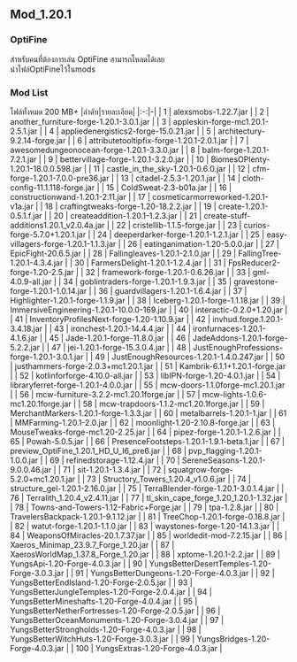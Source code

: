 ## Mod_1.20.1
### OptiFine
สำหรับคนที่ต้องการเล่น OptiFine สามารถโหลดได้เลย  
นำไฟล์OptiFineไว้ในmods

### Mod List
ไฟล์ทั้งหมด 200 MB+
|ลำดับ|รายละเอียด|
|:-:|-|
|	1	|	alexsmobs-1.22.7.jar	|
|	2	|	another_furniture-forge-1.20.1-3.0.1.jar	|
|	3	|	appleskin-forge-mc1.20.1-2.5.1.jar	|
|	4	|	appliedenergistics2-forge-15.0.21.jar	|
|	5	|	architectury-9.2.14-forge.jar	|
|	6	|	attributetooltipfix-forge-1.20.1-2.0.1.jar	|
|	7	|	awesomedungeonocean-forge-1.20.1-3.3.0.jar	|
|	8	|	balm-forge-1.20.1-7.2.1.jar	|
|	9	|	bettervillage-forge-1.20.1-3.2.0.jar	|
|	10	|	BiomesOPlenty-1.20.1-18.0.0.598.jar	|
|	11	|	castle_in_the_sky-1.20.1-0.6.0.jar	|
|	12	|	cfm-forge-1.20.1-7.0.0-pre36.jar	|
|	13	|	citadel-2.5.3-1.20.1.jar	|
|	14	|	cloth-config-11.1.118-forge.jar	|
|	15	|	ColdSweat-2.3-b01a.jar	|
|	16	|	constructionwand-1.20.1-2.11.jar	|
|	17	|	cosmeticarmorreworked-1.20.1-v1a.jar	|
|	18	|	craftingtweaks-forge-1.20-18.2.2.jar	|
|	19	|	create-1.20.1-0.5.1.f.jar	|
|	20	|	createaddition-1.20.1-1.2.3.jar	|
|	21	|	create-stuff-additions1.20.1_v2.0.4a.jar	|
|	22	|	cristellib-1.1.5-forge.jar	|
|	23	|	curios-forge-5.7.0+1.20.1.jar	|
|	24	|	deeperdarker-forge-1.20.1-1.2.1.jar	|
|	25	|	easy-villagers-forge-1.20.1-1.1.3.jar	|
|	26	|	eatinganimation-1.20-5.0.0.jar	|
|	27	|	EpicFight-20.6.5.jar	|
|	28	|	Fallingleaves-1.20.1-2.1.0.jar	|
|	29	|	FallingTree-1.20.1-4.3.4.jar	|
|	30	|	FarmersDelight-1.20.1-1.2.4.jar	|
|	31	|	FpsReducer2-forge-1.20-2.5.jar	|
|	32	|	framework-forge-1.20.1-0.6.26.jar	|
|	33	|	gml-4.0.9-all.jar	|
|	34	|	goblintraders-forge-1.20.1-1.9.3.jar	|
|	35	|	gravestone-forge-1.20.1-1.0.14.jar	|
|	36	|	guardvillagers-1.20.1-1.6.4.jar	|
|	37	|	Highlighter-1.20.1-forge-1.1.9.jar	|
|	38	|	Iceberg-1.20.1-forge-1.1.18.jar	|
|	39	|	ImmersiveEngineering-1.20.1-10.0.0-169.jar	|
|	40	|	interactic-0.2.0+1.20.jar	|
|	41	|	InventoryProfilesNext-forge-1.20-1.10.9.jar	|
|	42	|	invhud.forge.1.20.1-3.4.18.jar	|
|	43	|	ironchest-1.20.1-14.4.4.jar	|
|	44	|	ironfurnaces-1.20.1-4.1.6.jar	|
|	45	|	Jade-1.20.1-forge-11.8.0.jar	|
|	46	|	JadeAddons-1.20.1-forge-5.2.2.jar	|
|	47	|	jei-1.20.1-forge-15.3.0.4.jar	|
|	48	|	JustEnoughProfessions-forge-1.20.1-3.0.1.jar	|
|	49	|	JustEnoughResources-1.20.1-1.4.0.247.jar	|
|	50	|	justhammers-forge-2.0.3+mc1.20.1.jar	|
|	51	|	Kambrik-6.1.1+1.20.1-forge.jar	|
|	52	|	kotlinforforge-4.10.0-all.jar	|
|	53	|	libIPN-forge-1.20-4.0.1.jar	|
|	54	|	libraryferret-forge-1.20.1-4.0.0.jar	|
|	55	|	mcw-doors-1.1.0forge-mc1.20.1.jar	|
|	56	|	mcw-furniture-3.2.2-mc1.20.1forge.jar	|
|	57	|	mcw-lights-1.0.6-mc1.20.1forge.jar	|
|	58	|	mcw-trapdoors-1.1.2-mc1.20.1forge.jar	|
|	59	|	MerchantMarkers-1.20.1-forge-1.3.3.jar	|
|	60	|	metalbarrels-1.20.1-1.jar	|
|	61	|	MMFarming-1.20.1-2.0.jar	|
|	62	|	moonlight-1.20-2.10.8-forge.jar	|
|	63	|	MouseTweaks-forge-mc1.20-2.25.jar	|
|	64	|	pipez-forge-1.20.1-1.2.6.jar	|
|	65	|	Powah-5.0.5.jar	|
|	66	|	PresenceFootsteps-1.20.1-1.9.1-beta.1.jar	|
|	67	|	preview_OptiFine_1.20.1_HD_U_I6_pre6.jar	|
|	68	|	pvp_flagging-1.20.1-1.0.0.jar	|
|	69	|	refinedstorage-1.12.4.jar	|
|	70	|	SereneSeasons-1.20.1-9.0.0.46.jar	|
|	71	|	sit-1.20.1-1.3.4.jar	|
|	72	|	squatgrow-forge-5.2.0+mc1.20.1.jar	|
|	73	|	Structory_Towers_1.20.4_v1.0.6.jar	|
|	74	|	structure_gel-1.20.1-2.16.0.jar	|
|	75	|	TerraBlender-forge-1.20.1-3.0.1.4.jar	|
|	76	|	Terralith_1.20.4_v2.4.11.jar	|
|	77	|	tl_skin_cape_forge_1.20_1.20.1-1.32.jar	|
|	78	|	Towns-and-Towers-1.12-Fabric+Forge.jar	|
|	79	|	tpa-1.2.8.jar	|
|	80	|	TravelersBackpack-1.20.1-9.1.12.jar	|
|	81	|	TreeChop-1.20.1-forge-0.18.8.jar	|
|	82	|	watut-forge-1.20.1-1.1.0.jar	|
|	83	|	waystones-forge-1.20-14.1.3.jar	|
|	84	|	WeaponsOfMiracles-20.1.7.37.jar	|
|	85	|	worldedit-mod-7.2.15.jar	|
|	86	|	Xaeros_Minimap_23.9.7_Forge_1.20.jar	|
|	87	|	XaerosWorldMap_1.37.8_Forge_1.20.jar	|
|	88	|	xptome-1.20.1-2.2.jar	|
|	89	|	YungsApi-1.20-Forge-4.0.3.jar	|
|	90	|	YungsBetterDesertTemples-1.20-Forge-3.0.3.jar	|
|	91	|	YungsBetterDungeons-1.20-Forge-4.0.3.jar	|
|	92	|	YungsBetterEndIsland-1.20-Forge-2.0.5.jar	|
|	93	|	YungsBetterJungleTemples-1.20-Forge-2.0.4.jar	|
|	94	|	YungsBetterMineshafts-1.20-Forge-4.0.4.jar	|
|	95	|	YungsBetterNetherFortresses-1.20-Forge-2.0.5.jar	|
|	96	|	YungsBetterOceanMonuments-1.20-Forge-3.0.4.jar	|
|	97	|	YungsBetterStrongholds-1.20-Forge-4.0.3.jar	|
|	98	|	YungsBetterWitchHuts-1.20-Forge-3.0.3.jar	|
|	99	|	YungsBridges-1.20-Forge-4.0.3.jar	|
|	100	|	YungsExtras-1.20-Forge-4.0.3.jar	|

